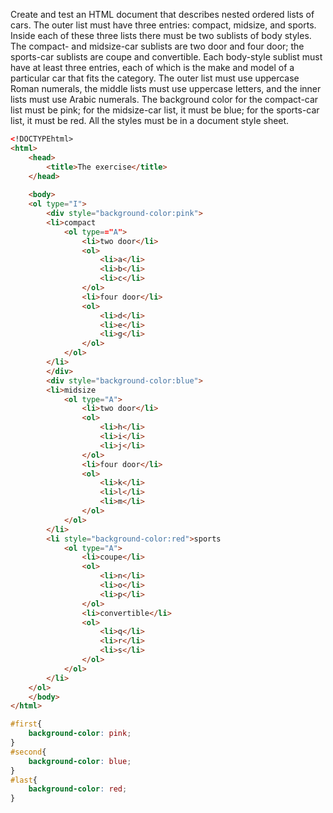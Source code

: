 Create and test an HTML document that describes nested ordered lists 
of cars. The outer list must have three entries: compact, midsize, and 
sports. Inside each of these three lists there must be two sublists of body 
styles. The compact- and midsize-car sublists are two door and four 
door; the sports-car sublists are coupe and convertible. Each body-style 
sublist must have at least three entries, each of which is the make and 
model of a particular car that fits the category. The outer list must use 
uppercase Roman numerals, the middle lists must use uppercase letters, 
and the inner lists must use Arabic numerals. The background color for 
the compact-car list must be pink; for the midsize-car list, it must be 
blue; for the sports-car list, it must be red. All the styles must be in a 
document style sheet.

``` html
<!DOCTYPEhtml>
<html>
	<head>
		<title>The exercise</title>
	</head>
   
	<body>
	<ol type="I">
		<div style="background-color:pink">
		<li>compact
			<ol type=="A">
				<li>two door</li>
				<ol>
					<li>a</li>
					<li>b</li>
					<li>c</li>
				</ol>
				<li>four door</li>
				<ol>
					<li>d</li>
					<li>e</li>
					<li>g</li>
				</ol>
			</ol>
		</li>
		</div>
		<div style="background-color:blue">
		<li>midsize
			<ol type="A">
				<li>two door</li>
				<ol>
					<li>h</li>
					<li>i</li>
					<li>j</li>
				</ol>
				<li>four door</li>
				<ol>
					<li>k</li>
					<li>l</li>
					<li>m</li>
				</ol>
			</ol>
		</li>
		<li style="background-color:red">sports
			<ol type="A">
				<li>coupe</li>
				<ol>
					<li>n</li>
					<li>o</li>
					<li>p</li>
				</ol>
				<li>convertible</li>
				<ol>
					<li>q</li>
					<li>r</li>
					<li>s</li>
				</ol>
			</ol>
		</li>
	</ol>
	</body>  
</html>
```


``` css
#first{
	background-color: pink;
}
#second{
	background-color: blue;
}
#last{
	background-color: red;
}
```
